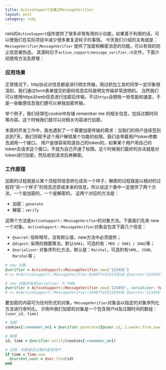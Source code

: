 ```yaml
---
title: ActiveSupport宝藏之MessageVerifier
layout: post
category: ruby
---
```


rails的`ActiveSupport`组件提供了很多非常有用的小功能，如果善于利用的话，可以使我们在实际项目中减少很多重复造轮子的事情。
今天我们介绍的主角就是：`MessageVerifier`,`MessageVerifier` 提供了加密和解密消息的功能，可以有效的防止信息被伪造。
其源码位于`active_support/message_verifier.rb`文件，下面介绍使用方法及原理：

### 应用场景

正常情况下，http协议对信息都是进行明文传输，用过抓包工具的同学一定印象很深刻，我们通过form表单提交的密码信息实际是明文传输非常透明的。
当然我们可以使用https对web信息进行加密后传输，不过`https`会牺牲一些性能和速度，于是一些敏感信息我们便可以单独加密传输。

举个例子，我们经常在cookie中存储 remember me 的相关信息，包括过期时间等内容。这个时候我们就可以对相关内容进行加密。

本周的开发工作中，我也遇到了一个需要加密传输的需求：当我们的用户连续签到达到7天，我们将赋予这个用户解锁某个功能的权限。我们会带着用户token参数去调用一个接口。
用户是很容易知道自己的token的，如果某个用户用自己的token去请求这个接口，不就为自己开通了权限。这个时候我们最好的办法就是对token进行加密，然后收到请求后再解密。

### 工作原理

加密的过程就是以某个流程将信息转化成另一个样子，解密的过程就是以相对的过程将“另一个样子”的信息还原成本来的信息。所以说这个类中一定提供了两个方法，一个是加密的，一个是解密的。
这两个对应的方法是：

- 加密：`generate`
- 解密：`verify`

这两个方法是`ActiveSupport::MessageVerifier`的对象方法。下面我们先来 new 一个对象。
`ActiveSupport::MessageVerifier`对象会包含下面几个信息：

- `@secret`: 俗称暗号，没有默认值，new方法中必须提供；
- `@digest`: 采用的摘要算法，默认`SHA1`，可选的有：`MD5 / SHA1 / SHA2`等；
- `@serializer`: 对象序列化方法，默认是：`Marshal`，可选的有`YAML, JSON, Marshal`等；

```ruby
# new 对象
@verifier = ActiveSupport::MessageVerifier.new('123456')
# => #<ActiveSupport::MessageVerifier:0x007fe522132ba8 @secret="123456", @digest="SHA1", @serializer=Marshal>

# new 对象并指定serializer 为 YAML
@verifier = ActiveSupport::MessageVerifier.new('123456', serializer: YAML)
# => #<ActiveSupport::MessageVerifier:0x007fe522103448 @secret="123456", @digest="SHA1", @serializer=Psych>
```

要加密的内容可为任何形式的对象，`MessageVerifier`对象会以指定的对象序列化方法进行序列化。
示例中我们加密的对象是一个包含用户id及过期时间的数组：`[user_id, time]`

```ruby
# 加密
cookies[:remember_me] = @verifier.generate([@user.id, 2.weeks.from_now])

# 解密
id, time = @verifier.verify(cookies[:remember_me])

# 应用：判断是否过期并查找用户
if time < Time.now
  @current_user = User.find(id)
end
```

